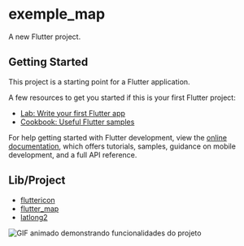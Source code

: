 # exemple_map

A new Flutter project.

## Getting Started

This project is a starting point for a Flutter application.

A few resources to get you started if this is your first Flutter project:

- [Lab: Write your first Flutter app](https://docs.flutter.dev/get-started/codelab)
- [Cookbook: Useful Flutter samples](https://docs.flutter.dev/cookbook)

For help getting started with Flutter development, view the
[online documentation](https://docs.flutter.dev/), which offers tutorials,
samples, guidance on mobile development, and a full API reference.

## Lib/Project

+ [fluttericon](https://pub.dev/packages/fluttericon)
+ [flutter_map](https://pub.dev/packages/flutter_map)
+ [latlong2](https://pub.dev/packages/latlong2)

![GIF animado demonstrando funcionalidades do projeto]()


